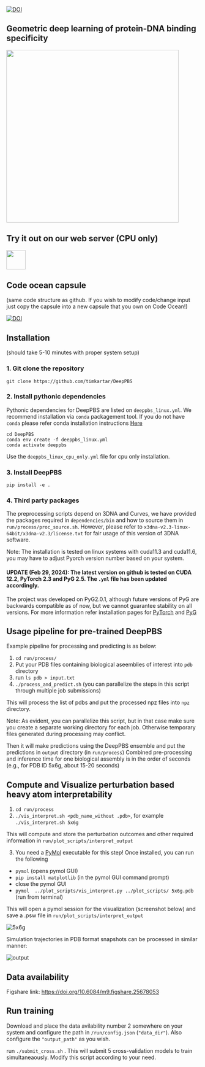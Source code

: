 [![DOI](https://img.shields.io/badge/DOI-BioRxiv-B31B1B.svg)](https://www.biorxiv.org/content/10.1101/2023.12.15.571942v1)
## Geometric deep learning of protein-DNA binding specificity

 <div>
  <a href="https://github.com/timkartar/DeepPBS">
         <img height="450" src="https://github.com/timkartar/DeepPBS/blob/main/run/figs/deeppbs.webp?raw=true" />
  </a>
 </div>

## Try it out on our web server (CPU only) 
 <div>
  <a href="https://rohslab.usc.edu/deeppbs/">
         <img height="50" src="https://static.vecteezy.com/system/resources/previews/021/351/649/original/web-server-icon-for-your-website-mobile-presentation-and-logo-design-free-vector.jpg" />
  </a>
 </div>
 
## Code ocean capsule
(same code structure as github. If you wish to modify code/change input just copy the capsule into a new capsule that you own on Code Ocean!) 

[![DOI](https://codeocean.com/wp-content/uploads/2020/11/codeocean-logo.svg)](https://doi.org/10.24433/CO.0545023.v1)

## Installation
(should take 5-10 minutes with proper system setup)
### 1. Git clone the repository
```
git clone https://github.com/timkartar/DeepPBS
```
### 2. Install pythonic dependencies

Pythonic dependencies for DeepPBS are listed on `deeppbs_linux.yml`. We recommend installation via `conda` packagement tool.
If you do not have `conda` please refer conda installation instructions [Here](https://docs.anaconda.com/free/anaconda/install/index.html)
```
cd DeepPBS
conda env create -f deeppbs_linux.yml
conda activate deeppbs
```
Use the `deeppbs_linux_cpu_only.yml` file for cpu only installation.

### 3. Install DeepPBS

```
pip install -e .
```
### 4. Third party packages

The preprocessing scripts depend on 3DNA and Curves, we have provided the packages required in `dependencies/bin` and how to source them in `run/process/proc_source.sh`. 
However, please refer to `x3dna-v2.3-linux-64bit/x3dna-v2.3/license.txt` for fair usage of this version of 3DNA software.

Note: The installation is tested on linux systems with cuda11.3 and cuda11.6, you may have to adjust Pyorch version number based on your system.
#### UPDATE (Feb 29, 2024): The latest version on github is tested on CUDA 12.2, PyTorch 2.3 and PyG 2.5. The `.yml` file has been updated accordingly.

The project was developed on PyG2.0.1, although future versions of PyG are backwards compatible as of now, but we cannot guarantee stability on all versions.
For more information refer installation pages for [PyTorch](https://pytorch.org/get-started/locally/) and [PyG](https://pytorch-geometric.readthedocs.io/en/latest/install/installation.html)

## Usage pipeline for pre-trained DeepPBS

Example pipeline for processing and predicting is as below:

1. `cd run/process/`
2. Put your PDB files containing biological aseemblies of interest into `pdb` directory
3. run `ls pdb > input.txt`
4. `./process_and_predict.sh` (you can parallelize the steps in this script through multiple job submissions)

This will process the list of pdbs and put the processed npz files into `npz` directory.

Note: As evident, you can parallelize this script, but in that case make sure you create a separate working directory for each job. Otherwise temporary files generated during processing may conflict.

Then it will make predictions using the DeepPBS ensemble and put the predictions in `output` directory (in `run/process`)
Combined pre-processing and inference time for one biological assembly is in the order of seconds (e.g., for PDB ID 5x6g, about 15-20 seconds)

## Compute and Visualize perturbation based heavy atom interpretability
1. `cd run/process`
2. `./vis_interpret.sh <pdb_name_without .pdb>`, for example `./vis_interpret.sh 5x6g` 

This will compute and store the perturbation outcomes and other required information in `run/plot_scripts/interpret_output`

3.  You need a [PyMol](https://pymol.org/2/) executable for this step! Once installed, you can run the following

-   `pymol` (opens pymol GUI)
-   `pip install matplotlib` (in the pymol GUI command prompt)
-    close the pymol GUI 
-   `pymol  ../plot_scripts/vis_interpret.py ../plot_scripts/ 5x6g.pdb` (run from terminal)

This will open a pymol session for the visualization (screenshot below) and save a .psw file in `run/plot_scripts/interpret_output`

![5x6g](https://github.com/timkartar/DeepPBS/blob/main/run/figs/5x6g.png?raw=true)

Simulation trajectories in PDB format snapshots can be processed in similar manner:

![output](https://github.com/timkartar/DeepPBS/blob/main/run/figs/output.gif?raw=true)

## Data availability

Figshare link: https://doi.org/10.6084/m9.figshare.25678053

## Run training

Download and place the data avilability number 2 somewhere on your system and configure the path in
`/run/config.json` (`"data_dir"`). Also configure the `"output_path"` as you wish.

run `./submit_cross.sh` . This will submit 5 cross-validation models to train simultaneaously.
Modify this script according to your need.
